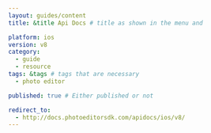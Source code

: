 ```yaml
---
layout: guides/content
title: &title Api Docs # title as shown in the menu and

platform: ios
version: v8
category:
  - guide
  - resource
tags: &tags # tags that are necessary
  - photo editor

published: true # Either published or not

redirect_to:
  - http://docs.photoeditorsdk.com/apidocs/ios/v8/
---
```

